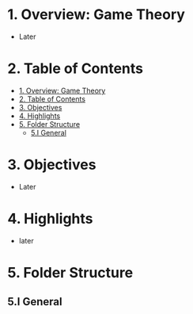 # 1. Overview: Game Theory

- Later

# 2. Table of Contents

- [1. Overview: Game Theory](#1-overview-game-theory)
- [2. Table of Contents](#2-table-of-contents)
- [3. Objectives](#3-objectives)
- [4. Highlights](#4-highlights)
- [5. Folder Structure](#5-folder-structure)
  - [5.I General](#5i-general)

# 3. Objectives

- Later

# 4. Highlights

- later

# 5. Folder Structure

## 5.I General
